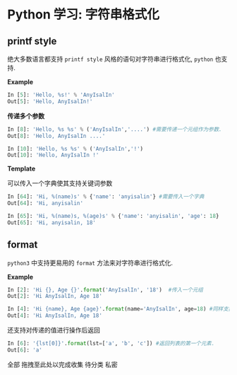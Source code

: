 # Python 学习: 字符串格式化

## printf style

绝大多数语言都支持 `printf style` 风格的语句对字符串进行格式化, `python` 也支持.

**Example**
```python
In [5]: 'Hello, %s!' % 'AnyIsalIn'
Out[5]: 'Hello, AnyIsalIn!'
```

**传递多个参数**

```python
In [8]: 'Hello, %s %s' % ('AnyIsalIn','....') #需要传递一个元组作为参数.
Out[8]: 'Hello, AnyIsalIn ....'

In [10]: 'Hello, %s %s' % ('AnyIsalIn','!')
Out[10]: 'Hello, AnyIsalIn !'
```
**Template**

可以传入一个字典使其支持关键词参数

```python
In [64]: 'Hi, %(name)s' % {'name': 'anyisalin'} #需要传入一个字典
Out[64]: 'Hi, anyisalin'

In [65]: 'Hi, %(name)s, %(age)s' % {'name': 'anyisalin', 'age': 18}
Out[65]: 'Hi, anyisalin, 18'
```

## format

`python3` 中支持更易用的 `format` 方法来对字符串进行格式化.

**Example**

```python
In [2]: 'Hi {}, Age {}'.format('AnyIsalIn', '18')  #传入一个元组
Out[2]: 'Hi AnyIsalIn, Age 18'

In [4]: 'Hi {name}, Age {age}'.format(name='AnyIsalIn', age=18) #同样支持关键字参数
Out[4]: 'Hi AnyIsalIn, Age 18'
```

还支持对传递的值进行操作后返回

```python
In [6]: '{lst[0]}'.format(lst=['a', 'b', 'c']) #返回列表的第一个元素.
Out[6]: 'a'

```
全部
拖拽至此处以完成收集
待分类
私密
